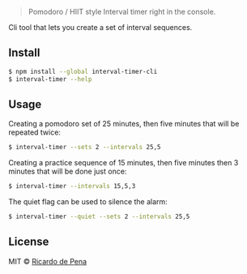 > Pomodoro / HIIT style Interval timer right in the console.

Cli tool that lets you create a set of interval sequences.

## Install

```sh
$ npm install --global interval-timer-cli
$ interval-timer --help
```


## Usage

Creating a pomodoro set of 25 minutes, then five minutes that will be repeated twice:
```sh
$ interval-timer --sets 2 --intervals 25,5
```
Creating a practice sequence of 15 minutes, then five minutes then 3 minutes that will be done just once:
```sh
$ interval-timer --intervals 15,5,3
```
The quiet flag can be used to silence the alarm:
```sh
$ interval-timer --quiet --sets 2 --intervals 25,5
```

## License

MIT © [Ricardo de Pena](http://rdepena.com/)
